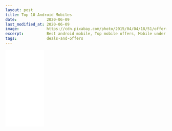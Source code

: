 ```yaml
---
layout: post
title: Top 10 Android Mobiles
date:             2020-06-09
last_modified_at: 2020-06-09
image:            https://cdn.pixabay.com/photo/2015/04/04/18/51/offer-706850_960_720.jpg
excerpt:          Best android mobile, Top mobile offers, Mobile under Rs.20,000
tags:             deals-and-offers
---
```


<iframe style="width:120px;height:240px;" marginwidth="0" marginheight="0" scrolling="no" frameborder="0" src="//ws-in.amazon-adsystem.com/widgets/q?ServiceVersion=20070822&OneJS=1&Operation=GetAdHtml&MarketPlace=IN&source=ac&ref=tf_til&ad_type=product_link&tracking_id=googlepass0c-21&marketplace=amazon&region=IN&placement=B07HGGYWL6&asins=B07HGGYWL6&linkId=b389ea0808795bcc408e3434df61f05c&show_border=true&link_opens_in_new_window=true&price_color=333333&title_color=0066c0&bg_color=ffffff">
    </iframe>
